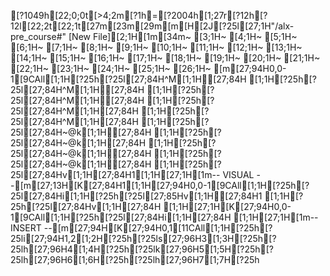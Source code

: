 [?1049h[22;0;0t[>4;2m[?1h=[?2004h[1;27r[?12h[?12l[22;2t[22;1t[27m[23m[29m[m[H[2J[?25l[27;1H"/alx-pre_course#" [New File][2;1H[1m[34m~                                                                                                              [3;1H~                                                                                                              [4;1H~                                                                                                              [5;1H~                                                                                                              [6;1H~                                                                                                              [7;1H~                                                                                                              [8;1H~                                                                                                              [9;1H~                                                                                                              [10;1H~                                                                                                              [11;1H~                                                                                                              [12;1H~                                                                                                              [13;1H~                                                                                                              [14;1H~                                                                                                              [15;1H~                                                                                                              [16;1H~                                                                                                              [17;1H~                                                                                                              [18;1H~                                                                                                              [19;1H~                                                                                                              [20;1H~                                                                                                              [21;1H~                                                                                                              [22;1H~                                                                                                              [23;1H~                                                                                                              [24;1H~                                                                                                              [25;1H~                                                                                                              [26;1H~                                                                                                              [m[27;94H0,0-1[9CAll[1;1H[?25h[?25l[27;84H^M[1;1H[27;84H  [1;1H[?25h[?25l[27;84H^M[1;1H[27;84H  [1;1H[?25h[?25l[27;84H^M[1;1H[27;84H  [1;1H[?25h[?25l[27;84H^M[1;1H[27;84H  [1;1H[?25h[?25l[27;84H^M[1;1H[27;84H  [1;1H[?25h[?25l[27;84H~@k[1;1H[27;84H   [1;1H[?25h[?25l[27;84H~@k[1;1H[27;84H   [1;1H[?25h[?25l[27;84H~@k[1;1H[27;84H   [1;1H[?25h[?25l[27;84H~@k[1;1H[27;84H   [1;1H[?25h[?25l[27;84Hv[1;1H[27;84H1[1;1H[27;1H[1m-- VISUAL --[m[27;13H[K[27;84H1[1;1H[27;94H0,0-1[9CAll[1;1H[?25h[?25l[27;84Hi[1;1H[?25h[?25l[27;85Hv[1;1H[27;84H1 [1;1H[?25h[?25l[27;84Hv[1;1H[27;84H [1;1H[27;1H[K[27;94H0,0-1[9CAll[1;1H[?25h[?25l[27;84Hi[1;1H[27;84H [1;1H[27;1H[1m-- INSERT --[m[27;94H[K[27;94H0,1[11CAll[1;1H[?25h[?25li[27;94H1,2[1;2H[?25h[?25ls[27;96H3[1;3H[?25h[?25lh[27;96H4[1;4H[?25h[?25lk[27;96H5[1;5H[?25h[?25lh[27;96H6[1;6H[?25h[?25lh[27;96H7[1;7H[?25h
